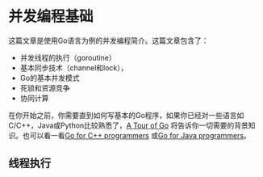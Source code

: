 # 并发编程基础

这篇文章是使用Go语言为例的并发编程简介。这篇文章包含了：

- 并发线程的执行（goroutine）
- 基本同步技术（channel和lock），
- Go的基本并发模式
- 死锁和资源竞争
- 协同计算

在你开始之前，你需要直到如何写基本的Go程序，如果你已经对一些语言如C/C++，Java或Python比较熟悉了，[A Tour of Go](http://tour.golang.org/) 将告诉你一切需要的背景知识。也可以看一看[Go for C++ programmers](http://code.google.com/p/go-wiki/wiki/GoForCPPProgrammers) 或[Go for Java programmers](http://www.nada.kth.se/%7Esnilsson/go_for_java_programmers/)。

## 线程执行

